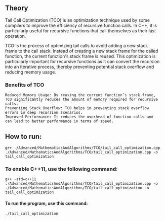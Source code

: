 ## Theory
Tail Call Optimization (TCO) is an optimization technique used by some compilers to improve the efficiency of recursive function calls. 
In C++, it is particularly useful for recursive functions that call themselves as their last operation. 

TCO is the process of optimizing tail calls to avoid adding a new stack frame to the call stack. Instead of creating a new stack frame for the called function, the current function's stack frame is reused. This optimization is particularly important for recursive functions as it can convert the recursion into an iterative process, thereby preventing potential stack overflow and reducing memory usage.

### Benefits of TCO
    Reduced Memory Usage: By reusing the current function’s stack frame, TCO significantly reduces the amount of memory required for recursive calls.
    Preventing Stack Overflow: TCO helps in preventing stack overflow errors in deep recursion scenarios.
    Improved Performance: It reduces the overhead of function calls and can lead to better performance in terms of speed.

## How to run:
    g++ ./Advanced/MathematicsAndAlgorithms/TCO/tail_call_optimization.cpp ./Advanced/MathematicsAndAlgorithms/TCO/tail_call_optimization.cpp -o tail_call_optimization
### To enable C++11, use the following command:
    g++ -std=c++11 ./Advanced/MathematicsAndAlgorithms/TCO/tail_call_optimization.cpp -o ./Advanced/MathematicsAndAlgorithms/TCO/tail_call_optimization -o tail_call_optimization 
#### To run the program, use this command:
    ./tail_call_optimization
